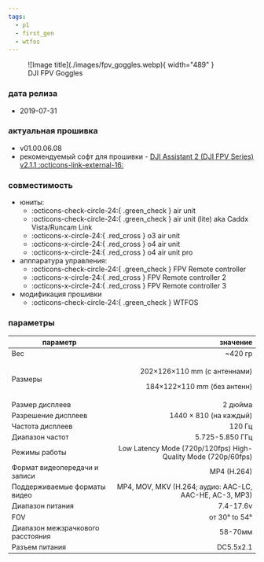 ```yaml
---
tags:
  - p1
  - first_gen
  - wtfos
---
```


<figure markdown="span">
  ![Image title](./images/fpv_goggles.webp){ width="489" }
  <figcaption>DJI FPV Goggles</figcaption>
</figure>

### дата релиза
- 2019-07-31

### актуальная прошивка
* v01.00.06.08
* рекомендуемый софт для прошивки - <a href="https://www.dji.com/downloads/softwares/dji-assistant-2-dji-fpv-series" target="_blank">DJI Assistant 2 (DJI FPV Series) v2.1.1 :octicons-link-external-16:</a>

### совместимость
* юниты:
    * :octicons-check-circle-24:{ .green_check } air unit
    * :octicons-check-circle-24:{ .green_check } air unit (lite) aka Caddx Vista/Runcam Link
    * :octicons-x-circle-24:{ .red_cross } o3 air unit
    * :octicons-x-circle-24:{ .red_cross } o4 air unit
    * :octicons-x-circle-24:{ .red_cross } o4 air unit pro
* апппаратура управления:
    * :octicons-check-circle-24:{ .green_check } FPV Remote controller 
    * :octicons-x-circle-24:{ .red_cross } FPV Remote controller 2
    * :octicons-x-circle-24:{ .red_cross } FPV Remote controller 3
* модификация прошивки
    * :octicons-check-circle-24:{ .green_check } WTFOS

### параметры
|параметр                           |значение                                                                                     |
| --------------------------------- | ------------------------------------------------------------------------------------------: |
| Вес                               |                                                                                     ~420 гр |
| Размеры                           |                       <p>202×126×110 mm (с антеннами)</p><p>184×122×110 mm (без антенн)</p> |
| Размер дисплеев                   |                                                                                     2 дюйма |
| Разрешение дисплеев               |                                                                      1440 × 810 (на каждый) |
| Частота дисплеев                  |                                                                                      120 Гц |
| Диапазон частот                   |                                                                             5.725-5.850 ГГц |
| Режимы работы                     |                               Low Latency Mode (720p/120fps) High-Quality Mode (720p/60fps) |
| Формат видеопередачи и записи     |                                                                                 MP4 (H.264) |
| Поддерживаемые форматы видео      |                                     MP4, MOV, MKV (H.264; аудио: AAC-LC, AAC-HE, AC-3, MP3) |
| Диапазон питания                  |                                                                                   7.4-17.6v |
| FOV                               |                                                                               от 30° to 54° |
| Диапазон межзрачкового расстояния |                                                                                     58-70мм |
| Разъем питания                    |                                                                                   DC5.5x2.1 |